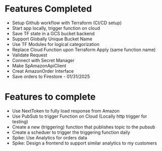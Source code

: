 # Features Completed
- Setup Github workflow with Terraform (CI/CD setup)
- Start app locally, trigger function on cloud
- Save TF state in a GCS bucket backend
- Support Globally Unique Bucket Name
- Use TF Modules for logical categorization
- Replace Cloud Function upon Terraform Apply (same function name)
- Validate Request
- Connect with Secret Manager
- Make SpAmazonApiClient
- Creat AmazonOrder Interface
- Save orders to Firestore - 01/31/2025

# Features to complete
- Use NextToken to fully load response from Amazon
- Use PubSub to trigger Function on Cloud (Locally http trigger for testing)
- Create a new (triggering) function that publishes topic to the pubsub
- Create a scheduer to trigger the triggering function daily
- Spike: Use Analytics for orders data
- Spike: Design a frontend to support similar analytics to my customers
